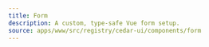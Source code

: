 ```yaml
---
title: Form
description: A custom, type-safe Vue form setup.
source: apps/www/src/registry/cedar-ui/components/form
---
```


